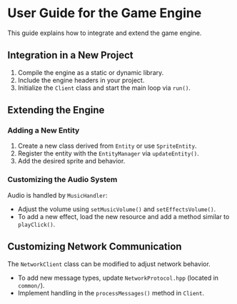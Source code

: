 # User Guide for the Game Engine

This guide explains how to integrate and extend the game engine.

## Integration in a New Project

1. Compile the engine as a static or dynamic library.
2. Include the engine headers in your project.
3. Initialize the `Client` class and start the main loop via `run()`.

## Extending the Engine

### Adding a New Entity

1. Create a new class derived from `Entity` or use `SpriteEntity`.
2. Register the entity with the `EntityManager` via `updateEntity()`.
3. Add the desired sprite and behavior.

### Customizing the Audio System

Audio is handled by `MusicHandler`:
- Adjust the volume using `setMusicVolume()` and `setEffectsVolume()`.
- To add a new effect, load the new resource and add a method similar to `playClick()`.

## Customizing Network Communication

The `NetworkClient` class can be modified to adjust network behavior.
- To add new message types, update `NetworkProtocol.hpp` (located in `common/`).
- Implement handling in the `processMessages()` method in `Client`.
